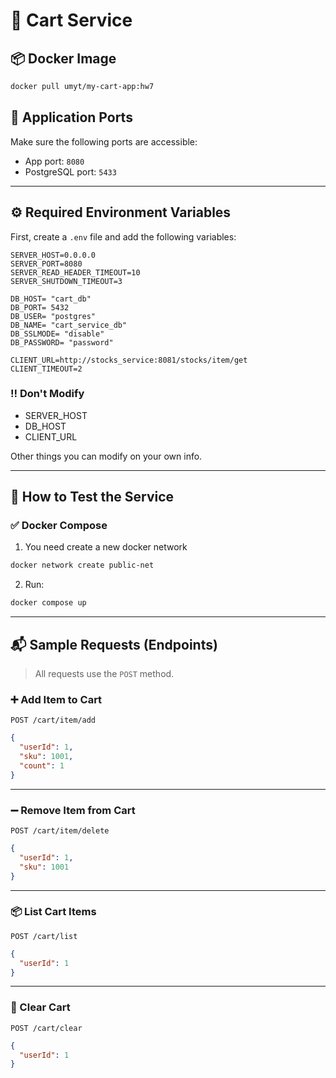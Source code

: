 # 🛒 Cart Service

## 📦 Docker Image

```bash
docker pull umyt/my-cart-app:hw7
```

## 🚀 Application Ports

Make sure the following ports are accessible:

- App port: `8080`
- PostgreSQL port: `5433`

---

## ⚙️ Required Environment Variables

First, create a `.env` file and add the following variables:

```env
SERVER_HOST=0.0.0.0
SERVER_PORT=8080
SERVER_READ_HEADER_TIMEOUT=10
SERVER_SHUTDOWN_TIMEOUT=3

DB_HOST= "cart_db"
DB_PORT= 5432
DB_USER= "postgres"
DB_NAME= "cart_service_db"
DB_SSLMODE= "disable"
DB_PASSWORD= "password"

CLIENT_URL=http://stocks_service:8081/stocks/item/get
CLIENT_TIMEOUT=2
```

### ‼️ Don't Modify

- SERVER_HOST
- DB_HOST
- CLIENT_URL

Other things you can modify on your own info.

---

## 🧪 How to Test the Service

### ✅ Docker Compose

1. You need create a new docker network

```bash
docker network create public-net
```

2. Run:

```bash
docker compose up
```

---

## 📬 Sample Requests (Endpoints)

> All requests use the `POST` method.

### ➕ Add Item to Cart

`POST /cart/item/add`

```json
{
  "userId": 1,
  "sku": 1001,
  "count": 1
}
```

---

### ➖ Remove Item from Cart

`POST /cart/item/delete`

```json
{
  "userId": 1,
  "sku": 1001
}
```

---

### 📦 List Cart Items

`POST /cart/list`

```json
{
  "userId": 1
}
```

---

### 🧹 Clear Cart

`POST /cart/clear`

```json
{
  "userId": 1
}
```

